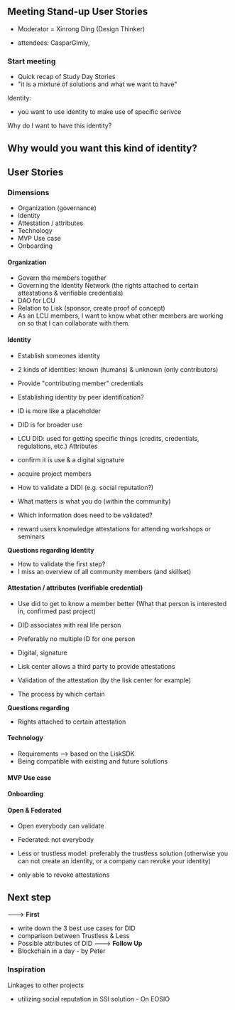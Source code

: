 ## Meeting Stand-up User Stories
* Moderator = Xinrong Ding (Design Thinker)

* attendees: CasparGimly, 

### Start meeting
* Quick recap of Study Day Stories
* "it is a mixture of solutions and what we want to have"


Identity:
* you want to use identity to make use of specific serivce

Why do I want to have this identity? 

## Why would you want this kind of identity? 

## User Stories
### Dimensions 
* Organization (governance)
* Identity 
* Attestation / attributes
* Technology
* MVP Use case
* Onboarding

#### Organization
- Govern the members together
- Governing the Identity Network (the rights attached to certain attestations & verifiable credentials)
- DAO for LCU 
- Relation to Lisk (sponsor, create proof of concept)
- As an LCU members, I want to know what other members are working on so that I can collaborate with them.

#### Identity 
- Establish someones identity 
- 2 kinds of identities: known (humans) & unknown (only contributors)
- Provide "contributing member" credentials

- Establishing identity by peer identification?
- ID is more like a placeholder

- DID is for broader use
- LCU DID: used for getting specific things (credits, credentials, regulations, etc.)
Attributes
- confirm it is use & a digital signature
- acquire project members
- How to validate a DIDI (e.g. social reputation?) 
- What matters is what you do (within the community)
- Which information does need to be validated?
- reward users knoewledge attestations for attending workshops or seminars

**Questions regarding Identity**
- How to validate the first step?
- I miss an overview of all community members (and skillset)

#### Attestation / attributes (verifiable credential)
- Use did to get to know a member better (What that person is interested in, confirmed past project)
- DID associates with real life person
- Preferably no multiple ID for one person
- Digital, signature

- Lisk center allows a third party to provide attestations 

- Validation of the attestation (by the lisk center for example)
- The process by which certain 

**Questions regarding**
- Rights attached to certain attestation

#### Technology
- Requirements --> based on the LiskSDK
- Being compatible with existing and future solutions

#### MVP Use case

#### Onboarding

#### Open & Federated 
- Open everybody can validate 
- Federated: not everybody 

- Less or trustless model: preferably the trustless solution (otherwise you can not create an identity, or a company can revoke your identity)
- only able to revoke attestations

## Next step
---> **First**
- write down the 3 best use cases for DID
- comparison between Trustless & Less 
- Possible attributes of DID
---> **Follow Up**
- Blockchain in a day - by Peter


### Inspiration
Linkages to other projects
- utilizing social reputation in SSI solution - On EOSIO



